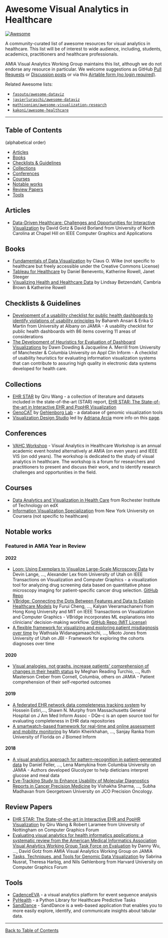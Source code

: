 # Awesome Visual Analytics in Healthcare

[![Awesome](https://awesome.re/badge.svg)](https://awesome.re)

A community-curated list of awesome resources for visual analytics in healthcare. This list will be of interest to wide audience, including, students, academics, practitioners and healthcare professionals.

AMIA Visual Analytics Working Group maintains this list, although we do not endorse any resource in particular. We welcome suggestions as GitHub [Pull Requests](https://github.com/visualanalyticshealthcare/awesome-visual-analytics-healthcare/blob/main/contributing.md) or [Discussion posts](https://github.com/visualanalyticshealthcare/awesome-visual-analytics-healthcare/discussions) or via this [Airtable form (no login required)](https://airtable.com/shry5YQ14yHQEyw57).

Related Awesome lists:

- [`fasouto/awesome-dataviz`](https://github.com/fasouto/awesome-dataviz)
- [`javierluraschi/awesome-dataviz`](https://github.com/javierluraschi/awesome-dataviz)
- [`mathisonian/awesome-visualization-research`](https://github.com/mathisonian/awesome-visualization-research)
- [`kakoni/awesome-healthcare`](https://github.com/kakoni/awesome-healthcare)

---

## Table of Contents

(alphabetical order)

- [Articles](#articles)
- [Books](#books)
- [Checklists & Guidelines](#checklists--guidelines)
- [Collections](#collections)
- [Conferences](#conferences)
- [Courses](#courses)
- [Notable works](#notable-works)
- [Review Papers](#review-papers)
- [Tools](#tools)

## Articles

- [Data-Driven Healthcare: Challenges and Opportunities for Interactive Visualization](https://ieeexplore.ieee.org/abstract/document/7466736) by David Gotz & David Borland from University of North Carolina at Chapel Hill on IEEE Computer Graphics and Applications

## Books

- [Fundamentals of Data Visualization](https://clauswilke.com/dataviz/index.html) by Claus O. Wilke (not specific to healthcare but freely accessible under the Creative Commons License)
- [Tableau for Healthcare](https://healthdataviz.com/resources/) by Daniel Benevento, Katherine Rowell, Janet Steeger
- [Visualizing Health and Healthcare Data](https://healthdataviz.com/resources/) by Lindsay Betzendahl, Cambria Brown & Katherine Rowell

## Checklists & Guidelines

- [Development of a usability checklist for public health dashboards to identify violations of usability principles](https://academic.oup.com/jamia/article/29/11/1847/6670608) by Bahareh Ansari & Erika G Martin from University at Albany on JAMIA - A usability checklist for public health dashboards with 86 items covering 11 areas of considerations
- [The Development of Heuristics for Evaluation of Dashboard Visualizations](https://www.thieme-connect.com/products/ejournals/html/10.1055/s-0038-1666842) by Dawn Dowding & Jacqueline A. Merrill from University of Manchester & Columbia University on Appl Clin Inform - A checklist of usability heuristics for evaluating information visualization systems that can contribute to assuring high quality in electronic data systems developed for health care.

## Collections

- [EHR STAR](https://ehr.wangqiru.com/table/) by Qiru Wang - a collection of literature and datasets included in the state-of-the-art (STAR) report, [EHR STAR: The State-of-the-art in Interactive EHR and PopHR Visualization](https://onlinelibrary.wiley.com/doi/full/10.1111/cgf.14424)
- [GenoCAT](http://genocat.tools) by [Gehlenborg Lab](http://gehlenborglab.org) - a database of genomic visualization tools
- [Visualization Design Studio](https://tinyurl.com/y6rlv72a) led by [Adriana Arcia](https://www.nursing.columbia.edu/profile/adriana-arcia-phd) more info on this [page](https://vis-studio.mailchimpsites.com).

## Conferences

- [VAHC Workshop](https://www.visualanalyticshealthcare.org) - Visual Analytics in Healthcare Workshop is an annual academic event hosted alternatively at AMIA (on even years) and IEEE VIS (on odd years). The workshop is dedicated to the study of visual analytics in healthcare. The workshop is a forum for researchers and practitioners to present and discuss their work, and to identify research challenges and opportunities in the field.

## Courses

- [Data Analytics and Visualization in Health Care](https://www.edx.org/course/data-analytics-and-visualization-in-health-care) from Rochester Institute of Technology on edX
- [Information Visualization Specialization](https://www.coursera.org/specializations/information-visualization) from New York University on Coursera (not specific to healthcare)

## Notable works

### Featured in AMIA Year in Review

#### 2022

- [Loon: Using Exemplars to Visualize Large-Scale Microscopy Data](https://ieeexplore.ieee.org/abstract/document/9552235/) by Devin Lange, ..., Alexander Lex from University of Utah on IEEE Transactions on Visualization and Computer Graphics - a visualization tool for analyzing drug screening data based on quantitative phase microscopy imaging for patient-specific cancer drug selection. [GitHub Repo](https://github.com/visdesignlab/Loon)
- [VBridge: Connecting the Dots Between Features and Data to Explain Healthcare Models](https://ieeexplore.ieee.org/abstract/document/9555810/) by Furui Cheng, ..., Kalyan Veeramachaneni from Hong Kong University and MIT on IEEE Transactions on Visualization and Computer Graphics - VBridge incorporates ML explanations into clinicians’ decision-making workflow. [GitHub Repo (MIT License)](https://github.com/sibyl-dev/VBridge)
- [A flexible framework for visualizing and exploring patient misdiagnosis over time](https://www.sciencedirect.com/science/article/pii/S1532046422001897) by Wathsala Widanagamaachchi, ..., Mkoto Jones from University of Utah on JBI - Framework for exploring the cohorts diagnoses over time

#### 2020

- [Visual analogies, not graphs, increase patients' comprehension of changes in their health status](https://academic.oup.com/jamia/article-abstract/27/5/677/5717999) by Meghan Reading Turchio, ..., Ruth Masterson Creber from Cornell, Columbia, others on JAMIA - Patient comprehension of their self-reported outcomes

#### 2019

- [A federated EHR network data completeness tracking system](https://academic.oup.com/jamia/article-abstract/26/7/637/5423491) by Hossein Estiri,..., Shawn N. Murphy from Massachusetts General Hospital on J Am Med Inform Assoc - DQe-c is an open source tool for evaluating completeness in EHR data repositories
- [A smartwatch-based framework for real-time and online assessment and mobility monitoring](https://www.sciencedirect.com/science/article/pii/S1532046418302120) by Matin Kheirkhahan, ..., Sanjay Ranka from University of Florida on J Biomed Inform

#### 2018

- [A visual analytics approach for pattern-recognition in patient-generated data](https://academic.oup.com/jamia/article-abstract/25/10/1366/5037318) by Daniel Feller, ..., Lena Mamykina from Columbia University on JAMIA - Authors developed Glucolyzer to help dieticians interpret glucose and meal data
- [Eye-Tracking Study to Enhance Usability of Molecular Diagnostics Reports in Cancer Precision Medicine](https://ascopubs.org/doi/abs/10.1200/PO.17.00296) by Vishakha Sharma, ..., Subha Madhavan from Georgetown University on JCO Precision Oncology.

## Review Papers

- [EHR STAR: The State-of-the-art in Interactive EHR and PopHR Visualization](https://onlinelibrary.wiley.com/doi/full/10.1111/cgf.14424) by Qiru Wang & Robert Laramee from University of Nottingham on Computer Graphics Forum
- [Evaluating visual analytics for health informatics applications: a systematic review from the American Medical Informatics Association Visual Analytics Working Group Task Force on Evaluation](https://academic.oup.com/jamia/article/26/4/314/5320044) by Danny Wu, ..., David Gotz from AMIA Visual Analytics Working Group on JAMIA
- [Tasks, Techniques, and Tools for Genomic Data Visualization](https://onlinelibrary.wiley.com/doi/10.1111/cgf.13727) by Sabrina Nusrat, Theresa Harbig, and Nils Gehlenborg from Harvard University on Computer Graphics Forum

## Tools

- [CadenceEVA](https://github.com/VACLab/CadenceEVA) - a visual analytics platform for event sequence analysis
- [PyHealth](https://github.com/sunlabuiuc/PyHealth) - a Python Library for Healthcare Predictive Tasks
- [SandDance](https://microsoft.github.io/SandDance/app/) - SandDance is a web-based application that enables you to more easily explore, identify, and communicate insights about tabular data.

---

[Back to Table of Contents](#table-of-contents)
